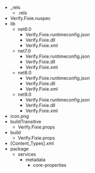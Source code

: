 ﻿* _rels
  * .rels
* Verify.Fixie.nuspec
* lib
  * net6.0
    * Verify.Fixie.runtimeconfig.json
    * Verify.Fixie.dll
    * Verify.Fixie.xml
  * net7.0
    * Verify.Fixie.runtimeconfig.json
    * Verify.Fixie.dll
    * Verify.Fixie.xml
  * net8.0
    * Verify.Fixie.runtimeconfig.json
    * Verify.Fixie.dll
    * Verify.Fixie.xml
  * net9.0
    * Verify.Fixie.runtimeconfig.json
    * Verify.Fixie.dll
    * Verify.Fixie.xml
* icon.png
* buildTransitive
  * Verify.Fixie.props
* build
  * Verify.Fixie.props
* [Content_Types].xml
* package
  * services
    * metadata
      * core-properties
